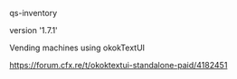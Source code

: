 qs-inventory

version '1.7.1'

Vending machines using okokTextUI

https://forum.cfx.re/t/okoktextui-standalone-paid/4182451
